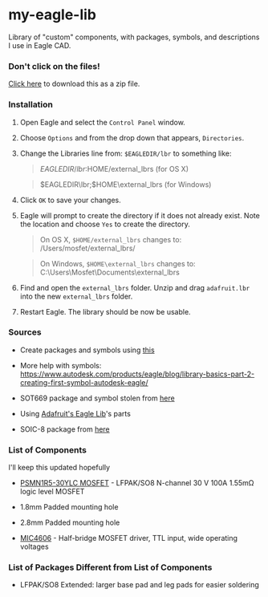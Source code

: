 # my-eagle-lib
Library of "custom" components, with packages, symbols, and descriptions I use in Eagle CAD. 

### Don't click on the files! 

[Click here](https://github.com/etnom/my-eagle-lib/zipball/master) 
to download this as a zip file.

### Installation

1. Open Eagle and select the `Control Panel` window.
2. Choose `Options` and from the drop down that appears, `Directories`.
3. Change the Libraries line from: `$EAGLEDIR/lbr` to something like:

    > $EAGLEDIR/lbr:$HOME/external_lbrs (for OS X)

    > $EAGLEDIR\lbr;$HOME\external_lbrs (for Windows)

4. Click `OK` to save your changes.
5. Eagle will prompt to create the directory if it does not already exist. Note 
the location and choose `Yes` to create the directory.

    > On OS X, `$HOME/external_lbrs` changes to: /Users/mosfet/external_lbrs/
    
    > On Windows, `$HOME\external_lbrs` changes to: C:\Users\Mosfet\Documents\external_lbrs

6. Find and open the `external_lbrs` folder. Unzip and drag `adafruit.lbr` into the 
   new `external_lbrs` folder.
7. Restart Eagle. The library should be now be usable. 


### Sources

- Create packages and symbols using [this](https://electronics.stackexchange.com/questions/16030/new-eagle-library-reuse-standard-package-symbol)

- More help with symbols: https://www.autodesk.com/products/eagle/blog/library-basics-part-2-creating-first-symbol-autodesk-eagle/

- SOT669 package and symbol stolen from [here](https://www.mikrocontroller.net/topic/236049)

- Using [Adafruit's Eagle Lib](https://github.com/adafruit/Adafruit-Eagle-Library)'s parts

- SOIC-8 package from [here](https://github.com/open-ephys/eagle-libraries)


### List of Components


I'll keep this updated hopefully


- [PSMN1R5-30YLC MOSFET](https://assets.nexperia.com/documents/data-sheet/PSMN1R5-30YLC.pdf) - LFPAK/SO8 N-channel 30 V 100A 1.55mΩ logic level MOSFET

- 1.8mm Padded mounting hole

- 2.8mm Padded mounting hole

- [MIC4606](http://ww1.microchip.com/downloads/en/DeviceDoc/20005852A.pdf) - Half-bridge MOSFET driver, TTL input, wide operating voltages


### List of Packages Different from List of Components


- LFPAK/SO8 Extended: larger base pad and leg pads for easier soldering

